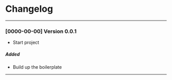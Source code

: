 # Changelog

---

### [0000-00-00] Version 0.0.1

-   Start project

##### Added

-   Build up the boilerplate

---
